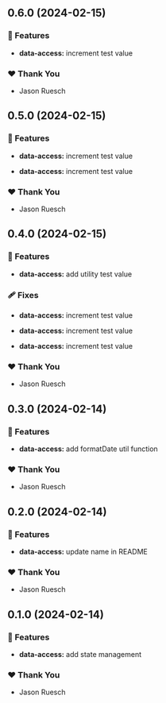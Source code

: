 ## 0.6.0 (2024-02-15)


### 🚀 Features

- **data-access:** increment test value


### ❤️  Thank You

- Jason Ruesch

## 0.5.0 (2024-02-15)


### 🚀 Features

- **data-access:** increment test value

- **data-access:** increment test value


### ❤️  Thank You

- Jason Ruesch

## 0.4.0 (2024-02-15)


### 🚀 Features

- **data-access:** add utility test value


### 🩹 Fixes

- **data-access:** increment test value

- **data-access:** increment test value

- **data-access:** increment test value


### ❤️  Thank You

- Jason Ruesch

## 0.3.0 (2024-02-14)


### 🚀 Features

- **data-access:** add formatDate util function


### ❤️  Thank You

- Jason Ruesch

## 0.2.0 (2024-02-14)


### 🚀 Features

- **data-access:** update name in README


### ❤️  Thank You

- Jason Ruesch

## 0.1.0 (2024-02-14)


### 🚀 Features

- **data-access:** add state management


### ❤️  Thank You

- Jason Ruesch